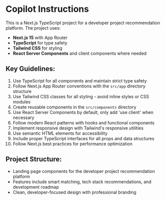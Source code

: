 # Copilot Instructions

<!-- Use this file to provide workspace-specific custom instructions to Copilot. For more details, visit https://code.visualstudio.com/docs/copilot/copilot-customization#_use-a-githubcopilotinstructionsmd-file -->

This is a Next.js TypeScript project for a developer project recommendation platform. The project uses:

- **Next.js 15** with App Router
- **TypeScript** for type safety
- **Tailwind CSS** for styling
- **React Server Components** and client components where needed

## Key Guidelines:

1. Use TypeScript for all components and maintain strict type safety
2. Follow Next.js App Router conventions with the `src/app` directory structure
3. Use Tailwind CSS classes for all styling - avoid inline styles or CSS modules
4. Create reusable components in the `src/components` directory
5. Use React Server Components by default, only add 'use client' when necessary
6. Follow modern React patterns with hooks and functional components
7. Implement responsive design with Tailwind's responsive utilities
8. Use semantic HTML elements for accessibility
9. Include proper TypeScript interfaces for all props and data structures
10. Follow Next.js best practices for performance optimization

## Project Structure:
- Landing page components for the developer project recommendation platform
- Features include smart matching, tech stack recommendations, and development roadmap
- Clean, developer-focused design with professional branding
